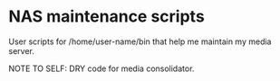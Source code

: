 # NAS maintenance scripts

User scripts for /home/user-name/bin that help me maintain my media server.

NOTE TO SELF: DRY code for media consolidator.
